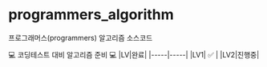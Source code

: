 # programmers_algorithm
프로그래머스(programmers) 알고리즘 소스코드

💻 코딩테스트 대비 알고리즘 준비 💻
|LV|완료|
|-----|-----|
|LV1| ✅ |
|LV2|진행중|
